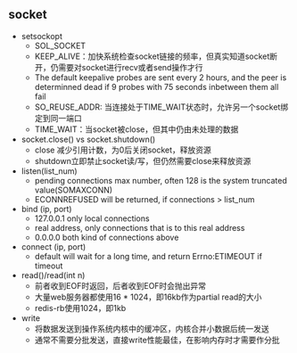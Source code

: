 ## socket
- setsockopt
    - SOL_SOCKET
    - KEEP_ALIVE：加快系统检查socket链接的频率，但真实知道socket断开，仍需要对socket进行recv或者send操作才行
    - The default keepalive probes are sent every 2 hours, and the peer is determinned dead if 9 probes with 75 seconds inbetween them all fail
    - SO_REUSE_ADDR: 当连接处于TIME_WAIT状态时，允许另一个socket绑定到同一端口
    - TIME_WAIT：当socket被close，但其中仍由未处理的数据
- socket.close() vs socket.shutdown()
    - close 减少引用计数，为0后关闭socket，释放资源
    - shutdown立即禁止socket读/写，但仍然需要close来释放资源
- listen(list_num)
    - pending connections max number, often 128 is the system truncated value(SOMAXCONN)
    - ECONNREFUSED will be returned, if connections > list_num
- bind (ip, port)
    - 127.0.0.1 only local connections
    - real address, only connections that is to this real address
    - 0.0.0.0 both kind of connections above
- connect (ip, port)
    - default will wait for a long time, and return Errno:ETIMEOUT if timeout
- read()/read(int n)
    - 前者收到EOF时返回，后者收到EOF时会抛出异常
    - 大量web服务器都使用16 * 1024，即16kb作为partial read的大小
    - redis-rb使用1024，即1kb
- write
    - 将数据发送到操作系统内核中的缓冲区，内核合并小数据后统一发送
    - 通常不需要分批发送，直接write性能最佳，在影响内存时才需要作分批